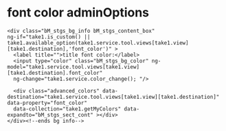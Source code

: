 # font color adminOptions

	<div class="bM_stgs_bg_info bM_stgs_content_box" 
	ng-if="take1.is_custom() || take1.available_option(take1.service.tool.views[take1.view][take1.destination],'font_color')" >
	  <label title="">title font color:</label>
	  <input type="color" class="bM_stgs_bg_color" ng-model="take1.service.tool.views[take1.view][take1.destination].font_color"
	  ng-change="take1.service.color_change(); "/>

	  <div class="advanced_colors" data-destination="take1.service.tool.views[take1.view][take1.destination]" data-property="font_color"
	  data-collection="take1.getMyColors" data-expandto="bM_stgs_sect_cont" ></div>
	</div><!--ends bg info-->